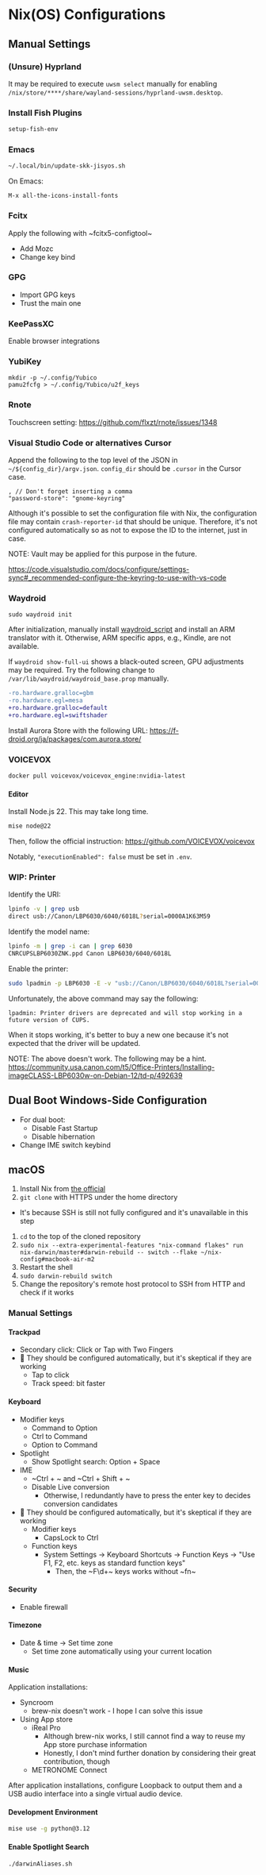 # Nix(OS) Configurations
## Manual Settings
### (Unsure) Hyprland
It may be required to execute `uwsm select` manually for enabling `/nix/store/****/share/wayland-sessions/hyprland-uwsm.desktop`.

### Install Fish Plugins

```sh
setup-fish-env
```

### Emacs

```sh
~/.local/bin/update-skk-jisyos.sh
```

On Emacs:

```
M-x all-the-icons-install-fonts
```

### Fcitx
Apply the following with ~fcitx5-configtool~

- Add Mozc
- Change key bind

### GPG
- Import GPG keys
- Trust the main one

### KeePassXC
Enable browser integrations

### YubiKey

```
mkdir -p ~/.config/Yubico
pamu2fcfg > ~/.config/Yubico/u2f_keys
```

### Rnote
Touchscreen setting:
https://github.com/flxzt/rnote/issues/1348

### Visual Studio Code or alternatives Cursor
Append the following to the top level of the JSON in `~/${config_dir}/argv.json`. `config_dir` should be `.cursor` in the Cursor case.

```
, // Don't forget inserting a comma
"password-store": "gnome-keyring"
```

Although it's possible to set the configuration file with Nix, the configuration file may contain `crash-reporter-id` that should be unique. Therefore, it's not configured automatically so as not to expose the ID to  the internet, just in case.

NOTE: Vault may be applied for this purpose in the future.

https://code.visualstudio.com/docs/configure/settings-sync#_recommended-configure-the-keyring-to-use-with-vs-code

### Waydroid

```
sudo waydroid init
```

After initialization, manually install [waydroid_script](https://github.com/casualsnek/waydroid_script) and install an ARM translator with it. Otherwise, ARM specific apps, e.g., Kindle, are not available.

If `waydroid show-full-ui` shows a black-outed screen, GPU adjustments may be required. Try the following change to `/var/lib/waydroid/waydroid_base.prop` manually.

```diff
-ro.hardware.gralloc=gbm
-ro.hardware.egl=mesa
+ro.hardware.gralloc=default
+ro.hardware.egl=swiftshader
```

Install Aurora Store with the following URL:
https://f-droid.org/ja/packages/com.aurora.store/

### VOICEVOX

```bash
docker pull voicevox/voicevox_engine:nvidia-latest
```

#### Editor
Install Node.js 22. This may take long time.

```bash
mise node@22
```

Then, follow the official instruction: https://github.com/VOICEVOX/voicevox

Notably, `"executionEnabled": false` must be set in `.env`.

### WIP: Printer
Identify the URI:

```bash
lpinfo -v | grep usb
direct usb://Canon/LBP6030/6040/6018L?serial=0000A1K63M59
```

Identify the model name:

```bash
lpinfo -m | grep -i can | grep 6030
CNRCUPSLBP6030ZNK.ppd Canon LBP6030/6040/6018L
```

Enable the printer:

```bash
sudo lpadmin -p LBP6030 -E -v "usb://Canon/LBP6030/6040/6018L?serial=0000A1K63M59" -m CNRCUPSLBP6030ZNK.ppd
```

Unfortunately, the above command may say the following:

```
lpadmin: Printer drivers are deprecated and will stop working in a future version of CUPS.
```

When it stops working, it's better to buy a new one because it's not expected that the driver will be updated.

NOTE: The above doesn't work. The following may be a hint.
https://community.usa.canon.com/t5/Office-Printers/Installing-imageCLASS-LBP6030w-on-Debian-12/td-p/492639

## Dual Boot Windows-Side Configuration
- For dual boot:
  - Disable Fast Startup
  - Disable hibernation
- Change IME switch keybind

## macOS
1. Install Nix from [the official](https://nixos.org)
1. `git clone` with HTTPS under the home directory
  - It's because SSH is still not fully configured and it's unavailable in this step
1. `cd` to the top of the cloned repository
1. `sudo nix --extra-experimental-features "nix-command flakes" run nix-darwin/master#darwin-rebuild -- switch --flake ~/nix-config#macbook-air-m2`
1. Restart the shell
1. `sudo darwin-rebuild switch`
1. Change the repository's remote host protocol to SSH from HTTP and check if it works

### Manual Settings
#### Trackpad
- Secondary click: Click or Tap with Two Fingers
- 🤔 They should be configured automatically, but it's skeptical if they are working
  - Tap to click
  - Track speed: bit faster

#### Keyboard
- Modifier keys
  - Command to Option
  - Ctrl to Command
  - Option to Command
- Spotlight
  - Show Spotlight search: Option + Space
- IME
  - ~Ctrl + \~ and ~Ctrl + Shift + \~
  - Disable Live conversion
    - Otherwise, I redundantly have to press the enter key to decides conversion candidates
- 🤔 They should be configured automatically, but it's skeptical if they are working
  - Modifier keys
    - CapsLock to Ctrl
  - Function keys
    - System Settings -> Keyboard Shortcuts -> Function Keys -> "Use F1, F2, etc. keys as standard function keys"
       - Then, the ~F\d+~ keys works without ~fn~

#### Security
- Enable firewall

#### Timezone
- Date & time -> Set time zone
  - Set time zone automatically using your current location

#### Music
Application installations:

- Syncroom
  - brew-nix doesn't work - I hope I can solve this issue
- Using App store
  - iReal Pro
    - Although brew-nix works, I still cannot find a way to reuse my App store purchase information
    - Honestly, I don't mind further donation by considering their great contribution, though
  - METRONOME Connect

After application installations, configure Loopback to output them and a USB audio interface into a single virtual audio device.

#### Development Environment

```sh
mise use -g python@3.12
```

#### Enable Spotlight Search

```sh
./darwinAliases.sh
```
